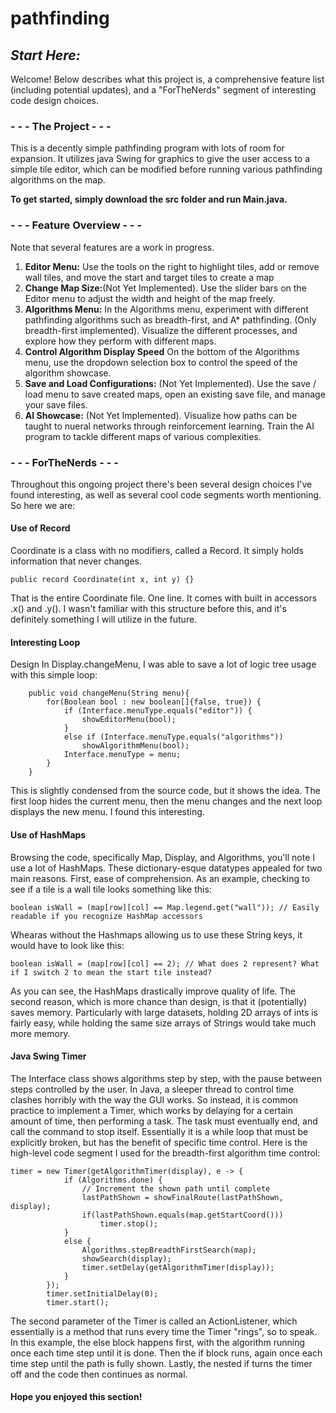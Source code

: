 # pathfinding
## _Start Here:_

Welcome! Below describes what this project is, a comprehensive feature list (including potential updates), and a "ForTheNerds" segment of interesting code design choices. 


### - - - The Project - - -
This is a decently simple pathfinding program with lots of room for expansion. It utilizes java Swing for graphics to give the user access to a simple tile editor, which can be modified before running various pathfinding algorithms on the map. 

**To get started, simply download the src folder and run Main.java.**

### - - - Feature Overview - - -
Note that several features are a work in progress.
1) **Editor Menu:** Use the tools on the right to highlight tiles, add or remove wall tiles, and move the start and target tiles to create a map
2) **Change Map Size:**(Not Yet Implemented). Use the slider bars on the Editor menu to adjust the width and height of the map freely.
3) **Algorithms Menu:** In the Algorithms menu, experiment with different pathfinding algorithms such as breadth-first, and A* pathfinding. (Only breadth-first implemented). Visualize the different processes, and explore how they perform with different maps.
4) **Control Algorithm Display Speed** On the bottom of the Algorithms menu, use the dropdown selection box to control the speed of the algorithm showcase.
5) **Save and Load Configurations:** (Not Yet Implemented). Use the save / load menu to save created maps, open an existing save file, and manage your save files.
6) **AI Showcase:** (Not Yet Implemented). Visualize how paths can be taught to nueral networks through reinforcement learning. Train the AI program to tackle different maps of various complexities.
   
### - - - ForTheNerds - - -
Throughout this ongoing project there's been several design choices I've found interesting, as well as several cool code segments worth mentioning. So here we are:

#### Use of Record 
Coordinate is a class with no modifiers, called a Record. It simply holds information that never changes. 
~~~
public record Coordinate(int x, int y) {}
~~~
That is the entire Coordinate file. One line. It comes with built in accessors .x() and .y(). I wasn't familiar with this structure before this, and it's definitely something I will utilize in the future.

#### Interesting Loop 
Design In Display.changeMenu, I was able to save a lot of logic tree usage with this simple loop:
~~~
    public void changeMenu(String menu){
        for(Boolean bool : new boolean[]{false, true}) {
            if (Interface.menuType.equals("editor")) {
                showEditorMenu(bool);
            }
            else if (Interface.menuType.equals("algorithms"))
                showAlgorithmMenu(bool);
            Interface.menuType = menu;
        }
    }
~~~
This is slightly condensed from the source code, but it shows the idea. The first loop hides the current menu, then the menu changes and the next loop displays the new menu. I found this interesting.

#### Use of HashMaps 
Browsing the code, specifically Map, Display, and Algorithms, you'll note I use a lot of HashMaps. These dictionary-esque datatypes appealed for two main reasons. First, ease of comprehension. As an example, checking to see if a tile is a wall tile looks something like this:
~~~
boolean isWall = (map[row][col] == Map.legend.get("wall")); // Easily readable if you recognize HashMap accessors
~~~
Whearas without the Hashmaps allowing us to use these String keys, it would have to look like this:
~~~
boolean isWall = (map[row][col] == 2); // What does 2 represent? What if I switch 2 to mean the start tile instead?
~~~
As you can see, the HashMaps drastically improve quality of life. The second reason, which is more chance than design, is that it (potentially) saves memory. Particularly with large datasets, holding 2D arrays of ints is fairly easy, while holding the same size arrays of Strings would take much more memory. 

#### Java Swing Timer 
The Interface class shows algorithms step by step, with the pause between steps controlled by the user. In Java, a sleeper thread to control time clashes horribly with the way the GUI works. So instead, it is common practice to implement a Timer, which works by delaying for a certain amount of time, then performing a task. The task must eventually end, and call the command to stop itself. Essentially it is a while loop that must be explicitly broken, but has the benefit of specific time control. Here is the high-level code segment I used for the breadth-first algorithm time control:
~~~
timer = new Timer(getAlgorithmTimer(display), e -> {
            if (Algorithms.done) {
                // Increment the shown path until complete
                lastPathShown = showFinalRoute(lastPathShown, display);
                if(lastPathShown.equals(map.getStartCoord()))
                    timer.stop();
            }
            else {
                Algorithms.stepBreadthFirstSearch(map);
                showSearch(display);
                timer.setDelay(getAlgorithmTimer(display));
            }
        });
        timer.setInitialDelay(0);
        timer.start();
~~~
The second parameter of the Timer is called an ActionListener, which essentially is a method that runs every time the Timer "rings", so to speak. In this example, the else block happens first, with the algorithm running once each time step until it is done. Then the if block runs, again once each time step until the path is fully shown. Lastly, the nested if turns the timer off and the code then continues as normal.

#### Hope you enjoyed this section!

